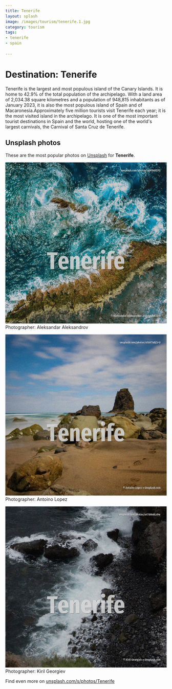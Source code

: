 ```yaml
---
title: Tenerife
layout: splash
image: /images/tourism/tenerife.1.jpg
category: tourism
tags:
- tenerife
- spain

---
```

# Destination: Tenerife

Tenerife  is the largest and most populous island of the Canary Islands. It is home to 42.9% of the total population of the archipelago. With a land area of 2,034.38 square kilometres  and a population of 948,815 inhabitants as of  January 2023, it is also the most populous island of Spain and of Macaronesia.Approximately five  million tourists visit Tenerife each year; it is the most visited island in the archipelago. It is one of the most important tourist destinations in Spain and the world, hosting one of the  world's largest carnivals, the Carnival of Santa Cruz de Tenerife.  

 
## Unsplash photos
These are the most popular photos on [Unsplash](https://unsplash.com) for **Tenerife**.
 
![Tenerife](/images/tourism/tenerife.1.jpg)
Photographer:  Aleksandar Aleksandrov
 
![Tenerife](/images/tourism/tenerife.2.jpg)
Photographer:  Antoino Lopez
 
![Tenerife](/images/tourism/tenerife.3.jpg)
Photographer:  Kiril Georgiev
 
Find even more on [unsplash.com/s/photos/Tenerife](https://unsplash.com/s/photos/Tenerife)
 

